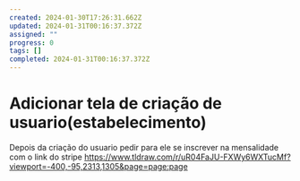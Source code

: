 ```yaml
---
created: 2024-01-30T17:26:31.662Z
updated: 2024-01-31T00:16:37.372Z
assigned: ""
progress: 0
tags: []
completed: 2024-01-31T00:16:37.372Z
---
```


# Adicionar tela de criação de usuario(estabelecimento)

Depois da criação do usuario pedir para ele se inscrever na mensalidade com o link do stripe
https://www.tldraw.com/r/uR04FaJU-FXWy6WXTucMf?viewport=-400,-95,2313,1305&page=page:page
